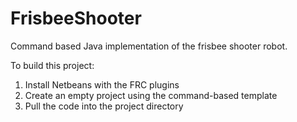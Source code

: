 FrisbeeShooter
==============

Command based Java implementation of the frisbee shooter robot.

To build this project:
1) Install Netbeans with the FRC plugins
2) Create an empty project using the command-based template
3) Pull the code into the project directory
